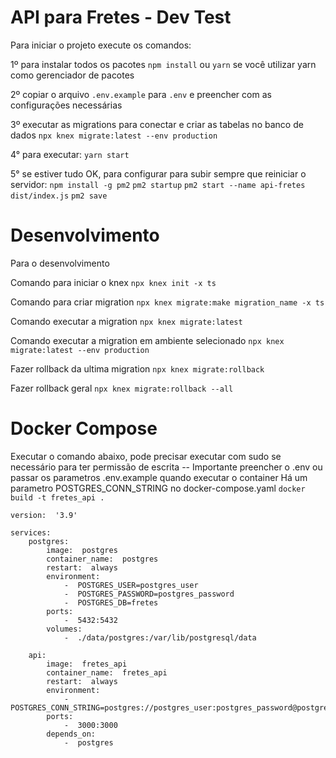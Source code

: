 # API para Fretes - Dev Test

Para iniciar o projeto execute os comandos:

1º para instalar todos os pacotes
```npm install``` ou ```yarn``` se você utilizar yarn como gerenciador de pacotes

2º copiar o arquivo ```.env.example``` para ```.env``` e preencher com as configurações necessárias

3º executar as migrations para conectar e criar as tabelas no banco de dados
```npx knex migrate:latest --env production```

4° para executar:
```yarn start```

5° se estiver tudo OK, para configurar para subir sempre que reiniciar o servidor:
```npm install -g pm2```
```pm2 startup```
```pm2 start --name api-fretes dist/index.js```
```pm2 save```

# Desenvolvimento

Para o desenvolvimento

Comando para iniciar o knex
```npx knex init -x ts```

Comando para criar migration
```npx knex migrate:make migration_name -x ts```

Comando executar a migration
```npx knex migrate:latest```

Comando executar a migration em ambiente selecionado
```npx knex migrate:latest --env production```

Fazer rollback da ultima migration
```npx knex migrate:rollback```

Fazer rollback geral
```npx knex migrate:rollback --all```

# Docker Compose

Executar o comando abaixo, pode precisar executar com sudo se necessário para ter permissão de escrita
-- Importante preencher o .env ou passar os parametros .env.example quando executar o container
Há um parametro POSTGRES_CONN_STRING no docker-compose.yaml
```docker build -t fretes_api .```

```
version:  '3.9'

services:
	postgres:
		image:  postgres
		container_name:  postgres
		restart:  always
		environment:
			-  POSTGRES_USER=postgres_user
			-  POSTGRES_PASSWORD=postgres_password
			-  POSTGRES_DB=fretes
		ports:
			-  5432:5432
		volumes:
			-  ./data/postgres:/var/lib/postgresql/data

	api:
		image:  fretes_api
		container_name:  fretes_api
		restart:  always
		environment:
			-  POSTGRES_CONN_STRING=postgres://postgres_user:postgres_password@postgres:5432/fretes
		ports:
			-  3000:3000
		depends_on:
			-  postgres
```
